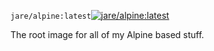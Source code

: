 `jare/alpine:latest`[![jare/alpine:latest](https://badge.imagelayers.io/jare/alpine:latest.svg)](https://imagelayers.io/?images=jare/alpine:latest 'jare/alpine:latest')

 The root image for all of my Alpine based stuff.
